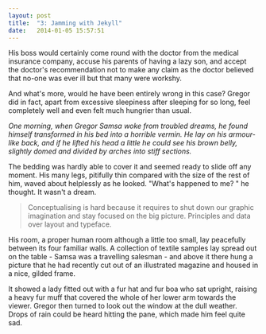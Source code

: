 ```yaml
---
layout: post
title:  "3: Jamming with Jekyll"
date:   2014-01-05 15:57:51
---
```


His boss would certainly come round with the doctor from the medical insurance company, accuse his parents of having a lazy son, and accept the doctor's recommendation not to make any claim as the doctor believed that no-one was ever ill but that many were workshy.

And what's more, would he have been entirely wrong in this case? Gregor did in fact, apart from excessive sleepiness after sleeping for so long, feel completely well and even felt much hungrier than usual.

*One morning, when Gregor Samsa woke from troubled dreams, he found himself transformed in his bed into a horrible vermin. He lay on his armour-like back, and if he lifted his head a little he could see his brown belly, slightly domed and divided by arches into stiff sections.*

The bedding was hardly able to cover it and seemed ready to slide off any moment. His many legs, pitifully thin compared with the size of the rest of him, waved about helplessly as he looked. "What's happened to me? " he thought. It wasn't a dream.

>Conceptualising is hard because it requires to shut down our graphic imagination and stay focused on the big picture. Principles and data over layout and typeface.

His room, a proper human room although a little too small, lay peacefully between its four familiar walls. A collection of textile samples lay spread out on the table - Samsa was a travelling salesman - and above it there hung a picture that he had recently cut out of an illustrated magazine and housed in a nice, gilded frame.

It showed a lady fitted out with a fur hat and fur boa who sat upright, raising a heavy fur muff that covered the whole of her lower arm towards the viewer. Gregor then turned to look out the window at the dull weather. Drops of rain could be heard hitting the pane, which made him feel quite sad.
